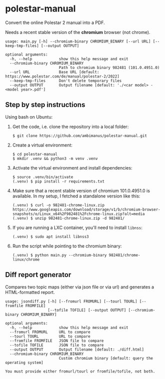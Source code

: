 # polestar-manual

Convert the online Polestar 2 manual into a PDF.

Needs a recent stable version of the **chromium** browser (not chrome).

```
usage: main.py [-h] --chromium-binary CHROMIUM_BINARY [--url URL] [--keep-tmp-files] [--output OUTPUT]

optional arguments:
  -h, --help            show this help message and exit
  --chromium-binary CHROMIUM_BINARY
                        Path to chromium binary 982481 (101.0.4951.0)
  --url URL             Base URL [default: https://www.polestar.com/de/manual/polestar-2/2022]
  --keep-tmp-files      Don't delete temporary files
  --output OUTPUT       Output filename [default: './<car model> - <model year>.pdf']
```

## Step by step instructions

Using bash on Ubuntu:

1. Get the code, i.e. clone the repository into a local folder:

   ```
   $ git clone https://github.com/ambimanus/polestar-manual.git
   ```

2. Create a virtual environment:

   ```
   $ cd polestar-manual
   $ mkdir .venv && python3 -m venv .venv
   ```

3. Activate the virtual environment and install dependencies:

   ```
   $ source .venv/bin/activate
   (.venv) $ pip install -r requirements.txt
   ```

4. Make sure that a recent stable version of chromium 101.0.4951.0 is
   available. In my setup, I fetched a standalone version like this:

   ```
   (.venv) $ curl -o 982481-chrome-linux.zip https://www.googleapis.com/download/storage/v1/b/chromium-browser-snapshots/o/Linux_x64%2F982481%2Fchrome-linux.zip?alt=media
   (.venv) $ unzip 982481-chrome-linux.zip -d 982481/
   ```

5. If you are running a LXC container, you'll need to install `libnss`:
   
   ```
   (.venv) $ sudo apt install libnss3
   ```

6. Run the script while pointing to the chromium binary:

   ```
   (.venv) $ python main.py --chromium-binary 982481/chrome-linux/chrome
   ```

## Diff report generator

Compares two topic maps (either via json file or via url) and generates a
HTML-formatted report.

```
usage: jsondiff.py [-h] [--fromurl FROMURL] [--tourl TOURL] [--fromfile FROMFILE]
                   [--tofile TOFILE] [--output OUTPUT] [--chromium-binary CHROMIUM_BINARY]

optional arguments:
  -h, --help            show this help message and exit
  --fromurl FROMURL     URL to compare
  --tourl TOURL         URL to compare
  --fromfile FROMFILE   JSON file to compare
  --tofile TOFILE       JSON file to compare
  --output OUTPUT       Output filename [default: ./diff.html]
  --chromium-binary CHROMIUM_BINARY
                        Custom chromium binary [default: query the operating system]

You must provide either fromurl/tourl or fromfile/tofile, not both.
```
